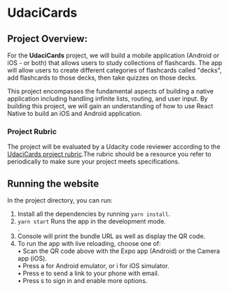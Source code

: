 # UdaciCards

## Project Overview:

For the **UdaciCards** project, we will build a mobile application (Android or iOS - or both) that allows users to study collections of flashcards. The app will allow users to create different categories of flashcards called "decks", add flashcards to those decks, then take quizzes on those decks.

This project encompasses the fundamental aspects of building a native application including handling infinite lists, routing, and user input. By building this project, we will gain an understanding of how to use React Native to build an iOS and Android application.


### Project Rubric

The project will be evaluated by a Udacity code reviewer according to the [UdaciCards project rubric](https://review.udacity.com/#!/rubrics/1021/view).The rubric should be a resource you refer to periodically to make sure your project meets specifications.

## Running the website

In the project directory, you can run:

1. Install all the dependencies by running `yarn install`.
2. `yarn start` Runs the app in the development mode.<br>.
3. Console will print the bundle URL as well as display the QR code.
4. To run the app with live reloading, choose one of:<br>
  • Scan the QR code above with the Expo app (Android) or the Camera app (iOS).<br>
  • Press a for Android emulator, or i for iOS simulator.<br>
  • Press e to send a link to your phone with email.<br>
  • Press s to sign in and enable more options.<br>
